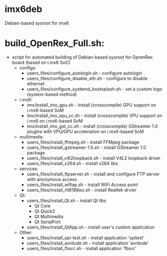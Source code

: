 # imx6deb
Debian-based sysroot for imx6

# build_OpenRex_Full.sh:
* script for automated building of Debian-based sysroot for OprenRex board (based on i.mx6 SoC)
    * configs:
        * users_files/configure_autologin.sh - configure autologin
        * users_files/configure_disable_eth.sh - configure to disable ethernet
        * users_files/configure_systemd_bootsplash.sh - set a custom logo (system-based method)
    * i.mx6:
        * imx/install_imx_gpu.sh - install (crosscompile) GPU support on i.mx6-based SoM
        * imx/install_imx_vpu_cc.sh - install (crosscompile) VPU support on i.mx6 on i.mx6-based SoM
        * imx/install_imx_gst_cc.sh - install (crosscompile) GStreamer 1.0 plugins with VPU/GPU acceleration on i.mx6-based SoM
    * multimedia:
        * users_files/install_ffmpeg.sh - install FFMpeg package
        * users_files/install_gstreamer-1.0.sh - install GStreamer 1.0 package
        * users_files/install_v4l2loopback.sh - install V4L2 loopback driver
        * users_files/install_x264.sh - install x264 libs
    * services:
        * users_files/install_ftpserver.sh - install and configure FTP server with anonymous access
        * users_files/install_wifiap.sh - install WiFi Access point
        * users_files/install_rtl8188eu.sh - install Realtek drvier
    * Qt:
        * users_files/install_Qt.sh - install Qt libs
            * Qt Core
            * Qt Quick2
            * Qt Multimedia
            * Qt SerialPort
        * users_files/install_QtApp.sh - install user's custom application
    * Other:
        * users_files/install_spi-test.sh - install application 'spitest'
        * users_files/install_avrdude.sh - install application 'avrdude'
        * users_files/install_fbsrc.sh - install application 'fbsrc'



